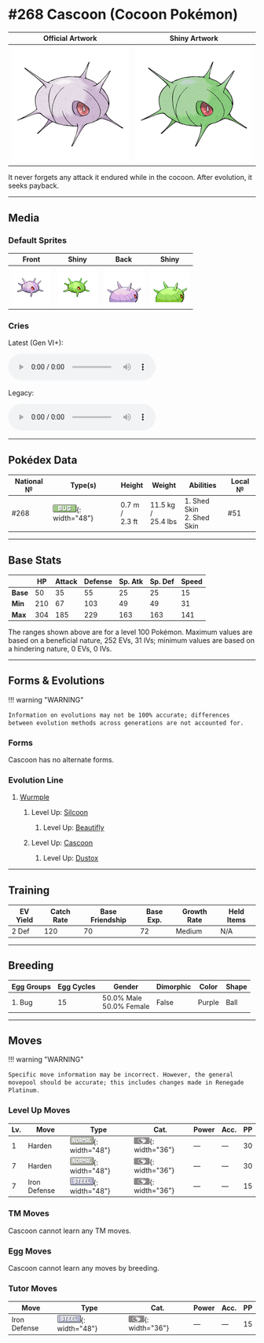 # #268 Cascoon (Cocoon Pokémon)

| Official Artwork | Shiny Artwork |
|------------------|---------------|
| ![Official Artwork](../assets/sprites/cascoon/official.png "Cascoon") | ![Shiny Artwork](../assets/sprites/cascoon/official_shiny.png "Cascoon") |

It never forgets any attack it endured while in the cocoon. After evolution, it seeks payback.

---

## Media

### Default Sprites

| Front | Shiny | Back | Shiny |
|-------|-------|------|-------|
| ![Cascoon](../assets/sprites/cascoon/front.gif "Cascoon: It never forgets any attack it endured while in the cocoon. After evolution, it seeks payback.") | ![Cascoon](../assets/sprites/cascoon/front_shiny.png "Cascoon: It never forgets any attack it endured while in the cocoon. After evolution, it seeks payback.") | ![Cascoon](../assets/sprites/cascoon/back.png "Cascoon: It never forgets any attack it endured while in the cocoon. After evolution, it seeks payback.") | ![Cascoon](../assets/sprites/cascoon/back_shiny.png "Cascoon: It never forgets any attack it endured while in the cocoon. After evolution, it seeks payback.") |

### Cries

Latest (Gen VI+):

<audio controls>
<source src='../../assets/cries/cascoon/latest.ogg' type='audio/ogg'>
  Your browser does not support the audio element.
</audio>

Legacy:

<audio controls>
<source src='../../assets/cries/cascoon/legacy.ogg' type='audio/ogg'>
  Your browser does not support the audio element.
</audio>

---

## Pokédex Data

| National № | Type(s) | Height | Weight | Abilities | Local № |
|------------|---------|--------|--------|-----------|---------|
| #268 | ![bug](../assets/types/bug.png "Bug"){: width="48"} | 0.7 m /<br>2.3 ft | 11.5 kg /<br>25.4 lbs | 1. <span class="tooltip" title="The Pokémon may heal its own status problems.">Shed Skin</span><br>2. <span class="tooltip" title="The Pokémon may heal its own status problems.">Shed Skin</span> | #51 |

---

## Base Stats
|   | HP | Attack | Defense | Sp. Atk | Sp. Def | Speed |
|---|----|--------|---------|---------|---------|-------|
| **Base** | 50 | 35 | 55 | 25 | 25 | 15 |
| **Min** | 210 | 67 | 103 | 49 | 49 | 31 |
| **Max** | 304 | 185 | 229 | 163 | 163 | 141 |

The ranges shown above are for a level 100 Pokémon. Maximum values are based on a beneficial nature, 252 EVs, 31 IVs; minimum values are based on a hindering nature, 0 EVs, 0 IVs.

---

## Forms & Evolutions

!!! warning "WARNING"

    Information on evolutions may not be 100% accurate; differences between evolution methods across generations are not accounted for.

### Forms

Cascoon has no alternate forms.

### Evolution Line

1. [Wurmple](wurmple.md/)
    1. Level Up: [Silcoon](silcoon.md/)
        1. Level Up: [Beautifly](beautifly.md/)


    2. Level Up: [Cascoon](cascoon.md/)
        1. Level Up: [Dustox](dustox.md/)





---

## Training

| EV Yield | Catch Rate | Base Friendship | Base Exp. | Growth Rate | Held Items |
|----------|------------|-----------------|-----------|-------------|------------|
| 2 Def | 120 | 70 | 72 | Medium | N/A |

---

## Breeding

| Egg Groups | Egg Cycles | Gender | Dimorphic | Color | Shape |
|------------|------------|--------|-----------|-------|-------|
| 1. Bug | 15 | 50.0% Male<br>50.0% Female | False | Purple | Ball |

---

## Moves

!!! warning "WARNING"

    Specific move information may be incorrect. However, the general movepool should be accurate; this includes changes made in Renegade Platinum.

### Level Up Moves

| Lv. | Move | Type | Cat. | Power | Acc. | PP |
| --- | --- | --- | --- | --- | --- | --- |
| 1 | <span class="tooltip" title="The user stiffens all the muscles in its body to raise its Defense stat. ">Harden</span> | ![normal](../assets/types/normal.png "Normal"){: width="48"} | ![status](../assets/move_category/status.png "Status"){: width="36"} | — | — | 30 |
| 7 | <span class="tooltip" title="The user stiffens all the muscles in its body to raise its Defense stat. ">Harden</span> | ![normal](../assets/types/normal.png "Normal"){: width="48"} | ![status](../assets/move_category/status.png "Status"){: width="36"} | — | — | 30 |
| 7 | <span class="tooltip" title="The user hardens its body’s surface like iron, sharply raising its Defense stat.">Iron Defense</span> | ![steel](../assets/types/steel.png "Steel"){: width="48"} | ![status](../assets/move_category/status.png "Status"){: width="36"} | — | — | 15 |

### TM Moves

Cascoon cannot learn any TM moves.
### Egg Moves

Cascoon cannot learn any moves by breeding.
### Tutor Moves

| Move | Type | Cat. | Power | Acc. | PP |
| --- | --- | --- | --- | --- | --- |
| <span class="tooltip" title="The user hardens its body’s surface like iron, sharply raising its Defense stat.">Iron Defense</span> | ![steel](../assets/types/steel.png "Steel"){: width="48"} | ![status](../assets/move_category/status.png "Status"){: width="36"} | — | — | 15 |

